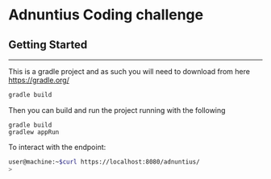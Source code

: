# Adnuntius Coding challenge
## Getting Started
---
This is a gradle project and as such you will need to download from here https://gradle.org/

```bash
gradle build
```

Then you can build and run the project running with the following
```
gradle build
gradlew appRun
```

To interact with the endpoint:
```bash
user@machine:~$curl https://localhost:8080/adnuntius/
> 
```
